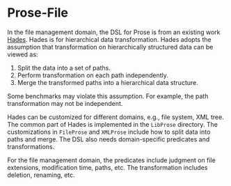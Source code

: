 ﻿# Prose-File

In the file management domain, the DSL for Prose is from an existing work [Hades](https://dl.acm.org/doi/10.1145/2908080.2908088).
Hades is for hierarchical data transformation.
Hades adopts the assumption that transformation on hierarchically structured data can be viewed as:
1. Split the data into a set of paths.
2. Perform transformation on each path independently.
3. Merge the transformed paths into a hierarchical data structure.

Some benchmarks may violate this assumption. For example, the path transformation may not be independent.

Hades can be customized for different domains, e.g., file system, XML tree.
The common part of Hades is implemented in the `LibProse` directory.
The customizations in `FileProse` and `XMLProse` include how to split data into paths and merge. The DSL also needs domain-specific predicates and transformations.

For the file management domain, the predicates include judgment on file extensions, modification time, paths, etc.
The transformation includes deletion, renaming, etc.
